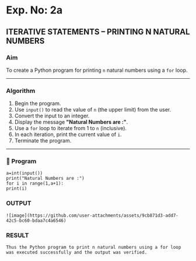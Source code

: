 # Exp. No: 2a  
## ITERATIVE STATEMENTS – PRINTING N NATURAL NUMBERS

###  Aim
To create a Python program for printing `n` natural numbers using a `for` loop.

---

###  Algorithm

1. Begin the program.
2. Use `input()` to read the value of `n` (the upper limit) from the user.
3. Convert the input to an integer.
4. Display the message **"Natural Numbers are :"**.
5. Use a `for` loop to iterate from 1 to `n` (inclusive).
6. In each iteration, print the current value of `i`.
7. Terminate the program.

---

### 🧾 Program

```
a=int(input())
print("Natural Numbers are :")
for i in range(1,a+1):
print(i)

```
### OUTPUT
```
![image](https://github.com/user-attachments/assets/9cb871d3-add7-42c5-bc60-bdaa7c4a6546)

```
### RESULT
```
Thus the Python program to print n natural numbers using a for loop was executed successfully and the output was verified.
```

